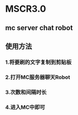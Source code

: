 # MSCR3.0
## mc server chat robot
## 使用方法
### 1.将要刷的文字复制到剪贴板
### 2.打开MC服务器聊天Robot
### 3.次数和间隔时长
### 4.进入MC中即可

